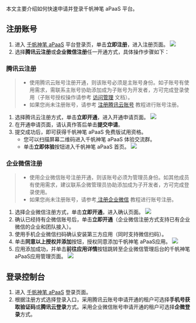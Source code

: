 

本文主要介绍如何快速申请并登录千帆神笔 aPaaS 平台。

## 注册账号

1. 进入 [千帆神笔 aPaaS](https://apaas.cloud.tencent.com/sign/in) 平台登录页，单击**立即注册**，进入注册页面。
![](https://qcloudimg.tencent-cloud.cn/raw/d2a89bfc6f947f14e0abaa7f14ea0887.png)
2. 选择**腾讯云注册**或**企业微信注册**任一开通方式，具体操作步骤如下：

### 腾讯云注册
> 
>- 使用腾讯云账号注册开通，则该账号必须是主账号身份。如子账号有使用需求，需联系主账号协助添加成为子账号为开发者，方可完成登录使用（子账号授权操作请参考 [访问管理](https://cloud.tencent.com/document/product/598) 文档）。 
>- 如果您尚未注册账号，请参考 [注册腾讯云账号](https://www.qcloud.com/document/product/378/8415) 教程进行账号注册。


1. 选择腾讯云注册方式，单击**立即开通**，进入开通申请页面。
![](https://qcloudimg.tencent-cloud.cn/raw/6665fd2be789ee4b35cfb77e3ebba40a.png)
2. 在开通申请页面，请认真作答后单击**提交申请**。
3. 提交成功后，即可获得千帆神笔 aPaaS 免费版试用资格。
	- 您可以扫描屏幕二维码进入千帆神笔 aPaaS 体验交流群。
	- 单击**立即体验**按钮进入千帆神笔 aPaaS 首页。
![](https://qcloudimg.tencent-cloud.cn/raw/41e766b2150c4ba98c7c14ec705f47a4.png)



### 企业微信注册

> 
>- 使用企业微信账号注册开通，则该账号必须为管理员身份。如其他成员有使用需求，建议联系企微管理员协助添加成为子开发者，方可完成登录使用。
>- 如果您尚未注册账号，请参考[ 注册企业微信](https://open.work.weixin.qq.com/3rdservice/wework/register?register_code=PjONIiBjOZgQyEu6KY6NFrNpi7GRkJ5DjSdliLNGQxFHL0Jk-sdUNkoS0mCOagBa#/pc) 教程进行账号注册。

1. 选择企业微信注册方式，单击**立即开通**，进入确认页面。
![](https://qcloudimg.tencent-cloud.cn/raw/73aec63fd20fdf48b42c27d9291c9842.png)
2. 确认已经持有企微信账号后，单击**立即开通**（企业微信注册方式支持已有企业微信的企业和团队接入）。
3. 使用手机企业微信扫码确认安装第三方应用（同时支持微信扫码）。
4. 单击**同意以上授权并添加**按钮，授权同意添加千帆神笔 aPaaS应用。
![](https://qcloudimg.tencent-cloud.cn/raw/3d011d0b31debaab8d06ea753803c36b.png)
5. 应用添加成功，并单击**前往应用详情**按钮跳转至企业微信管理后台的千帆神笔 aPaaS应用管理页面。
![](https://qcloudimg.tencent-cloud.cn/raw/34567ed2edb935bcdc8aeaa078d56900.png)



## 登录控制台

1. 进入 [千帆神笔 aPaaS](https://apaas.cloud.tencent.com/sign/in) 登录页面。
2. 根据注册方式选择登录入口，采用腾讯云账号申请开通的租户可选择**手机号获取验证码**或**腾讯云登录**方式。采用企业微信账号申请开通的租户可选择**企微登录**方式。



